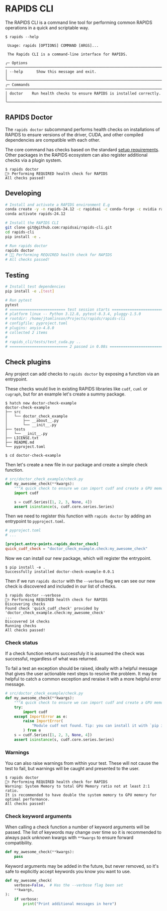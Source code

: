 # RAPIDS CLI

The RAPIDS CLI is a command line tool for performing common RAPIDS operations
in a quick and scriptable way.

```console
$ rapids --help

 Usage: rapids [OPTIONS] COMMAND [ARGS]...                                             

 The Rapids CLI is a command-line interface for RAPIDS.

╭─ Options ───────────────────────────────────────────────────────────────────────────╮
│ --help      Show this message and exit.                                             │
╰─────────────────────────────────────────────────────────────────────────────────────╯
╭─ Commands ──────────────────────────────────────────────────────────────────────────╮
│ doctor    Run health checks to ensure RAPIDS is installed correctly.                │
╰─────────────────────────────────────────────────────────────────────────────────────╯
```

## RAPIDS Doctor

The `rapids doctor` subcommand performs health checks on installations of RAPIDS to ensure versions of the
driver, CUDA, and other compiled dependencies are compatible with each other.

The core command has checks based on the standard [setup requirements](https://docs.rapids.ai/install).
Other packages in the RAPIDS ecosystem can also register additional checks via a plugin system.

```console
$ rapids doctor                    
🧑‍⚕️ Performing REQUIRED health check for RAPIDS 
All checks passed!
```

## Developing

```bash
# Install and activate a RAPIDS environment E.g
conda create -y -n rapids-24.12 -c rapidsai -c conda-forge -c nvidia rapids=24.12 python=3.12 'cuda-version>=12.0,<=12.5'
conda activate rapids-24.12

# Install the RAPIDS CLI
git clone git@github.com:rapidsai/rapids-cli.git
cd rapids-cli
pip install -e .

# Run rapids doctor
rapids doctor
# 🧑‍⚕️ Performing REQUIRED health check for RAPIDS 
# All checks passed!
```

## Testing

```bash
# Install test dependencies
pip install -e .[test]

# Run pytest
pytest
# ========================= test session starts ==========================
# platform linux -- Python 3.12.8, pytest-8.3.4, pluggy-1.5.0
# rootdir: /home/jtomlinson/Projects/rapids/rapids-cli
# configfile: pyproject.toml
# plugins: anyio-4.8.0
# collected 2 items
# 
# rapids_cli/tests/test_cuda.py ..
# ========================== 2 passed in 0.08s ==========================
```

## Check plugins

Any project can add checks to `rapids doctor` by exposing a function via an entrypoint.

These checks would live in existing RAPIDS libraries like `cudf`, `cuml` or `cugraph`,
but for an example let's create a summy package.

```console
$ hatch new doctor-check-example
doctor-check-example
├── src
│   └── doctor_check_example
│       ├── __about__.py
│       └── __init__.py
├── tests
│   └── __init__.py
├── LICENSE.txt
├── README.md
└── pyproject.toml

$ cd doctor-check-example

```

Then let's create a new file in our package and create a simple check function.

```python
# src/doctor_check_example/check.py
def my_awesome_check(**kwargs):
    """A quick check to ensure we can import cudf and create a GPU memory resource."""
    import cudf

    s = cudf.Series([1, 2, 3, None, 4])
    assert isinstance(s, cudf.core.series.Series)
```

Then we need to register this function with `rapids doctor` by adding an entrypoint to `pyproject.toml`.

```toml
# pyproject.toml
# ...

[project.entry-points.rapids_doctor_check]
quick_cudf_check = "doctor_check_example.check:my_awesome_check"
```

Now we can install our new package, which will register the entrypoint.

```console
$ pip install -e .      
Successfully installed doctor-check-example-0.0.1
```

Then if we run `rapids doctor` with the `--verbose` flag we can see our new check is discovered and included in our
list of checks.

```console
$ rapids doctor --verbose                                      
🧑‍⚕️ Performing REQUIRED health check for RAPIDS 
Discovering checks
Found check 'quick_cudf_check' provided by 'doctor_check_example.check:my_awesome_check'
...
Discovered 14 checks
Running checks
All checks passed!
```

### Check status

If a check function returns successfuly it is assumed the check was successful, regardless of what was returned.

To fail a test an exception should be raised, ideally with a helpful message that gives the user actionable
next steps to resolve the problem.
It may be helpful to catch a common exception and reraise it with a more helpful error message.

```python
# src/doctor_check_example/check.py
def my_awesome_check(**kwargs):
    """A quick check to ensure we can import cudf and create a GPU memory resource."""
    try:
        import cudf
    except ImportError as e:
        raise ImportError(
            "Module cudf not found. Tip: you can install it with `pip install cudf-cu12`"
        ) from e
    s = cudf.Series([1, 2, 3, None, 4])
    assert isinstance(s, cudf.core.series.Series)
```

### Warnings

You can also raise warnings from within your test. These will not cause the test to fail,
but warnings will be caught and presented to the user.

```console
$ rapids doctor
🧑‍⚕️ Performing REQUIRED health check for RAPIDS 
Warning: System Memory to total GPU Memory ratio not at least 2:1 ratio.
It is recommended to have double the system memory to GPU memory for optimal performance.
All checks passed!
```

### Check keyword arguments

When calling a check function a number of keyword arguments will be passed.
The list of keywords may change over time so it is recommended to always pack unknown kwargs with `**kwargs`
to ensure forward compatibility.

```python
def my_awesome_check(**kwargs):
    pass
```

Keyword arguments may be added in the future, but never removed, so it's safe to explicitly accept keywords you
know you want to use.

```python
def my_awesome_check(
    verbose=False,  # Has the --verbose flag been set
    **kwargs,
):
    if verbose:
        print("Print additional messages in here")
```
